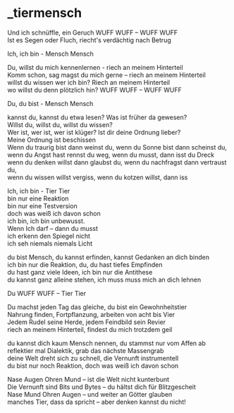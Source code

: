 # _tiermensch

Und ich schnüffle, ein Geruch WUFF WUFF – WUFF WUFF  
Ist es Segen oder Fluch, riecht's verdächtig nach Betrug

Ich, ich bin -  Mensch Mensch

Du, willst du mich kennenlernen - riech an meinem Hinterteil  
Komm schon, sag magst du mich gerne – riech an meinem Hinterteil  
willst du wissen wer ich bin? Riech an meinem Hinterteil  
wo willst du denn plötzlich hin? WUFF WUFF – WUFF WUFF

Du, du bist - Mensch Mensch 

kannst du, kannst du etwa lesen? Was ist früher da gewesen?  
Willst du, willst du, willst du wissen?  
Wer ist, wer ist, wer ist klüger? Ist dir deine Ordnung lieber?  
Meine Ordnung ist beschissen  
Wenn du traurig bist dann weinst du, wenn du Sonne bist dann scheinst du,  
wenn du Angst hast rennst du weg, wenn du musst, dann isst du Dreck  
wenn du denken willst dann glaubst du, wenn du nachfragst dann vertraust du,  
wenn du wissen willst vergiss, wenn du kotzen willst, dann iss

Ich, ich bin - Tier Tier  
bin nur eine Reaktion  
bin nur eine Testversion  
doch was weiß ich davon schon  
ich bin, ich bin unbewusst.  
Wenn Ich darf – dann du musst  
ich erkenn den Spiegel nicht  
ich seh niemals niemals Licht

du bist Mensch, du kannst erfinden, kannst Gedanken an dich binden  
ich bin nur die Reaktion, du, du hast tiefes Empfinden  
du hast ganz viele Ideen, ich bin nur die Antithese  
du kannst ganz alleine stehen, ich muss muss mich an dich lehnen

Du WUFF WUFF – Tier Tier

Du machst jeden Tag das gleiche, du bist ein Gewohnheitstier  
Nahrung finden, Fortpflanzung, arbeiten von acht bis Vier  
Jedem Rudel seine Herde, jedem Feindbild sein Revier  
riech an meinem Hinterteil, findest du mich trotzdem geil

du kannst dich kaum Mensch nennen, du stammst nur vom Affen ab  
reflektier mal Dialektik, grab das nächste Massengrab  
deine Welt dreht sich zu schnell, die Vernunft instrumentell  
du bist nur noch Reaktion, doch was weiß ich davon schon

Nase Augen Ohren Mund – ist die Welt nicht kunterbunt  
Die Vernunft sind Bits und Bytes – du hältst dich für Blitzgescheit  
Nase Mund Ohren Augen – und weiter an Götter glauben  
manches Tier, dass da spricht – aber denken kannst du nicht!

